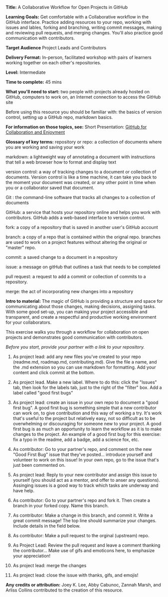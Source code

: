 
**Title:** A Collaborative Workflow for Open Projects in GitHub

**Learning Goals:**
Get comfortable with a Collaborative workflow in the GitHub interface. Practice adding resources to your repo, working with issues and lables, forking and branching, writing commit messages, making and reviewing pull requests, and merging changes. You'll also practice good communication with contributors. 

**Target Audience** Project Leads and Contributors

**Delivery Format:** In-person, facilitated workshop with pairs of learners working together on each other's repositories. 

**Level:** Intermediate

**Time to complete:** 45 mins

**What you'll need to start:** two people with projects already hosted on GitHub, computers to work on, an Internet connection to access the GitHub site

Before using this resource you should be familiar with: the basics of version control, setting up a GitHub repo, markdown basics.

**For information on those topics, see:** Short Presentation: [GitHub for Collaboration and Enjoyment](https://docs.google.com/presentation/d/17R2EqTq7GM4RyvdG7bNK_g77r50X5-dufzgc5tBmihs/edit?usp=sharing)

**Glossary of key terms:**
repository or repo: a collection of documents where you are working and saving your work

markdown: a lightweight way of annotating a document with instructions that tell a web browser how to format and display text

version control: a way of tracking changes to a document or collection of documents. Version control is like a time machine, it can take you back to the moment your document was created, or any other point in time when you or a collaborator saved that document.

Git : the command-line software that tracks all changes to a collection of documents

GitHub: a service that hosts your repository online and helps you work with contributors. GitHub adds a web-based interface to version control. 

fork: a copy of a repository that is saved in another user's GitHub account 

branch:  a copy of a repo that is contained within the orignal repo. branches are used to work on a project features without altering the original or "master" repo.

commit: a saved change to a document in a repository

issue: a message on gitHub that outlines a task that needs to be completed

pull request: a request to add a commit or collection of commits to a repository. 

merge: the act of incorporating new changes into a repository

**Intro to material:**
The magic of GitHub is providing a structure and space for communicating about those changes, making decisions, assigning tasks. With some good set-up, you can making your project accessible and transparent, and create a respectful and productive working environment for your collaborators. 

This exercise walks you through a workflow for collaboration on open projects and demonstrates good communication with contributors. 

*Before you start, provide your partner with a link to your repository.*

1. As project lead: add any new files you've created to your repo (readme.md, roadmap.md, contributing.md). Give the file a name, and the .md extension so you can use markdown for formatting. Add your content and click commit at the bottom. 

2. As project lead. Make a new label. Where to do this: click the "Issues" tab, then look for the labels tab, just to the right of the "filter" box. Add a label called "good first bugs" 

3. As project lead: create an issue in your own repo to document a "good first bug". A good first bug is something simple that a new contributor can work on, to give contribution and this way of working a try. It's work that's useful to the project but relatively easy, not so difficult as to be overwhelming or discouraging for someone new to your project. A good first bug is as much an opportunity to learn the workflow as it is to make changes to the project.  An example of a good first bug for this exercise: fix a typo in the readme, add a badge, add a science fox, etc.

4. As contributor: Go to your partner's repo, and comment on the new "Good First Bug" issue that they've posted... introduce yourself and volunteer to work on this issue! In your own repo, go to the issue that's just been commented on. 

5. As project lead: Reply to your new contributor and assign this issue to yourself (you should act as a mentor, and offer to anser any questions). Assinging issues is a good way to track which tasks are underway and have help. 

6. As contributor: Go to your partner's repo and fork it. Then create a branch in your forked copy. Name this branch.

7. As contributor: Make a change in this branch, and commit it. Write a great commit message! The top line should summarize your changes. Include details in the field below.

8. As contributor: Make a pull request to the orginal (upstream) repo.

9. As Project Lead: Review the pull request and leave a comment thanking the contributor... Make use of gifs and emoticons here, to emphasize your appreciation!

10. As project lead:  merge the changes

11. As project lead: close the issue with thanks, gifs, and emojis!

**Any credits or attribution:**
Joey K. Lee, Abby Cabunoc, Zannah Marsh, and Arliss Collins contributed to the creation of this resource.
      
